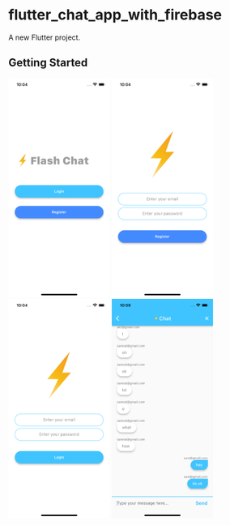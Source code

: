 # flutter_chat_app_with_firebase

A new Flutter project.

## Getting Started
<img src="images/screen1.png" alt="drawing" width="200"/>
<img src="images/screen2.png" alt="drawing" width="200"/>
<img src="images/screen3.png" alt="drawing" width="200"/>
<img src="images/screen4.png" alt="drawing" width="200"/>
